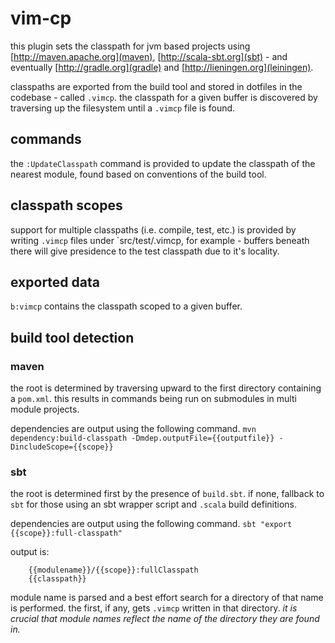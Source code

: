 # vim-cp

this plugin sets the classpath for jvm based projects using [http://maven.apache.org](maven), [http://scala-sbt.org](sbt) - and eventually [http://gradle.org](gradle) and [http://lieningen.org](leiningen).

classpaths are exported from the build tool and stored in dotfiles in the codebase - called `.vimcp`. the classpath for a given buffer is discovered by traversing up the filesystem until a `.vimcp` file is found.

## commands
the `:UpdateClasspath` command is provided to update the classpath of the nearest module, found based on conventions of the build tool.

## classpath scopes
support for multiple classpaths (i.e. compile, test, etc.) is provided by writing `.vimcp` files under `src/test/.vimcp, for example - buffers beneath there will give presidence to the test classpath due to it's locality.

## exported data
`b:vimcp` contains the classpath scoped to a given buffer.

## build tool detection

### maven
the root is determined by traversing upward to the first directory containing a `pom.xml`. this results in commands being run on submodules in multi module projects.

dependencies are output using the following command. 
`mvn dependency:build-classpath -Dmdep.outputFile={{outputfile}} -DincludeScope={{scope}}`

### sbt
the root is determined first by the presence of `build.sbt`. if none, fallback to `sbt` for those using an sbt wrapper script and `.scala` build definitions.

dependencies are output using the following command.
`sbt "export {{scope}}:full-classpath"`

output is:
```
	{{modulename}}/{{scope}}:fullClasspath
	{{classpath}}

```
module name is parsed and a best effort search for a directory of that name is performed. the first, if any, gets `.vimcp` written in that directory. _it is crucial that module names reflect the name of the directory they are found in._
